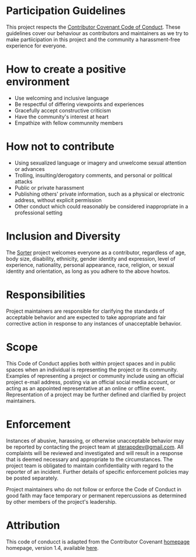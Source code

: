 # Participation Guidelines

This project respects the [Contributor Covenant Code of Conduct](http://contributor-covenant.org/version/1/4/code_of_conduct.md). These guidelines cover our behaviour as contributors and maintainers as we try to make partiicipation in this project and the community a harassment-free experience for everyone.


# How to create a positive environment

* Use welcoming and inclusive language
* Be respectful of differing viewpoints and experiences
* Gracefully accept constructive criticism
* Have the community's interest at heart
* Empathize with fellow communnity members

# How not to contribute

* Using sexualized language or imagery and unwelcome sexual attention or advances
* Trolling, insulting/derogatory comments, and personal or political attacks
* Public or private harassment
* Publishing others' private information, such as a physical or electronic
    address, without explicit permission
* Other conduct which could reasonably be considered inappropriate in a
    professional setting

# Inclusion and Diversity

The [Sorter](https://github.com/giantas/sorter) project welcomes everyone as a contributor, regardless of age, body
size, disability, ethnicity, gender identity and expression, level of experience,
nationality, personal appearance, race, religion, or sexual identity and
orientation, as long as you adhere to the above howtos.

# Responsibilities

Project maintainers are responsible for clarifying the standards of acceptable
behavior and are expected to take appropriate and fair corrective action in
response to any instances of unacceptable behavior.

# Scope

This Code of Conduct applies both within project spaces and in public spaces
when an individual is representing the project or its community. Examples of
representing a project or community include using an official project e-mail
address, posting via an official social media account, or acting as an appointed
representative at an online or offline event. Representation of a project may be
further defined and clarified by project maintainers.

# Enforcement

Instances of abusive, harassing, or otherwise unacceptable behavior may be
reported by contacting the project team at [sterappdev@gmail.com](sterappdev@gmail.com). All
complaints will be reviewed and investigated and will result in a response that
is deemed necessary and appropriate to the circumstances. The project team is
obligated to maintain confidentiality with regard to the reporter of an incident.
Further details of specific enforcement policies may be posted separately.

Project maintainers who do not follow or enforce the Code of Conduct in good
faith may face temporary or permanent repercussions as determined by other
members of the project's leadership.

# Attribution

This code of conducct is adapted from the Contributor Covenant [homepage](http://contributor-covenant.org) homepage, version 1.4, available [here](http://contributor-covenant.org/version/1/4/code_of_conduct.md).

